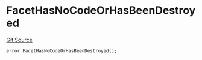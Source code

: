 # FacetHasNoCodeOrHasBeenDestroyed
[Git Source](https://github.com/thrackle-io/tron/blob/81b80009ad5682c206d626e3be15fff689d615e0/src/client/token/handler/diamond/HandlerDiamond.sol)


```solidity
error FacetHasNoCodeOrHasBeenDestroyed();
```

